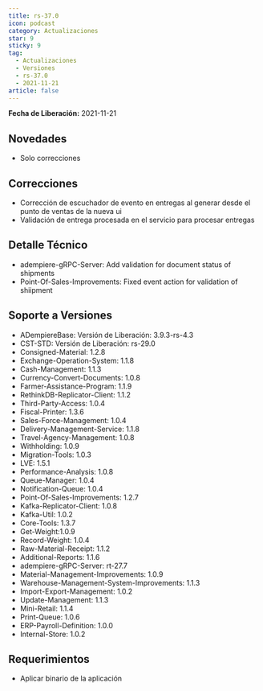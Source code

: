 ```yaml
---
title: rs-37.0
icon: podcast
category: Actualizaciones
star: 9
sticky: 9
tag:
  - Actualizaciones
  - Versiones
  - rs-37.0
  - 2021-11-21
article: false
---
```


**Fecha de Liberación:** 2021-11-21

## Novedades

- Solo correcciones

## Correcciones

- Corrección de escuchador de evento en entregas al generar desde el punto de ventas de la nueva ui
- Validación de entrega procesada en el servicio para procesar entregas

## Detalle Técnico

- adempiere-gRPC-Server: Add validation for document status of shipments
- Point-Of-Sales-Improvements: Fixed event action for validation of shiipment

## Soporte a Versiones

- ADempiereBase: Versión de Liberación: 3.9.3-rs-4.3
- CST-STD: Versión de Liberación: rs-29.0
- Consigned-Material: 1.2.8
- Exchange-Operation-System: 1.1.8
- Cash-Management: 1.1.3
- Currency-Convert-Documents: 1.0.8
- Farmer-Assistance-Program: 1.1.9
- RethinkDB-Replicator-Client: 1.1.2
- Third-Party-Access: 1.0.4
- Fiscal-Printer: 1.3.6
- Sales-Force-Management: 1.0.4
- Delivery-Management-Service: 1.1.8
- Travel-Agency-Management: 1.0.8
- Withholding: 1.0.9
- Migration-Tools: 1.0.3
- LVE: 1.5.1
- Performance-Analysis: 1.0.8
- Queue-Manager: 1.0.4
- Notification-Queue: 1.0.4
- Point-Of-Sales-Improvements: 1.2.7
- Kafka-Replicator-Client: 1.0.8
- Kafka-Util: 1.0.2
- Core-Tools: 1.3.7
- Get-Weight:1.0.9
- Record-Weight: 1.0.4
- Raw-Material-Receipt: 1.1.2
- Additional-Reports: 1.1.6
- adempiere-gRPC-Server: rt-27.7
- Material-Management-Improvements: 1.0.9
- Warehouse-Management-System-Improvements: 1.1.3
- Import-Export-Management: 1.0.2
- Update-Management: 1.1.3
- Mini-Retail: 1.1.4
- Print-Queue: 1.0.6
- ERP-Payroll-Definition: 1.0.0
- Internal-Store: 1.0.2

## Requerimientos

- Aplicar binario de la aplicación
